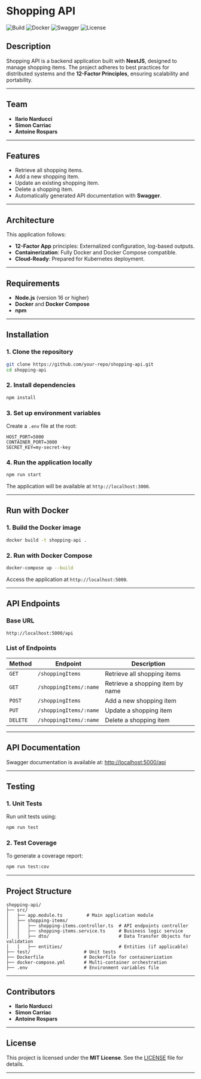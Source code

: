 
# **Shopping API**

![Build](https://img.shields.io/badge/build-passing-brightgreen)
![Docker](https://img.shields.io/badge/Docker-Ready-blue)
![Swagger](https://img.shields.io/badge/Swagger-API%20Docs-orange)
![License](https://img.shields.io/badge/license-MIT-green)

## **Description**
Shopping API is a backend application built with **NestJS**, designed to manage shopping items. The project adheres to best practices for distributed systems and the **12-Factor Principles**, ensuring scalability and portability.

---

## **Team**
- **Ilario Narducci**
- **Simon Carriac**
- **Antoine Rospars**

---

## **Features**
- Retrieve all shopping items.
- Add a new shopping item.
- Update an existing shopping item.
- Delete a shopping item.
- Automatically generated API documentation with **Swagger**.

---

## **Architecture**
This application follows:
- **12-Factor App** principles: Externalized configuration, log-based outputs.
- **Containerization**: Fully Docker and Docker Compose compatible.
- **Cloud-Ready**: Prepared for Kubernetes deployment.

---

## **Requirements**
- **Node.js** (version 16 or higher)
- **Docker** and **Docker Compose**
- **npm**

---

## **Installation**
### **1. Clone the repository**
```bash
git clone https://github.com/your-repo/shopping-api.git
cd shopping-api
```

### **2. Install dependencies**
```bash
npm install
```

### **3. Set up environment variables**
Create a `.env` file at the root:
```env
HOST_PORT=5000
CONTAINER_PORT=3000
SECRET_KEY=my-secret-key
```

### **4. Run the application locally**
```bash
npm run start
```
The application will be available at `http://localhost:3000`.

---

## **Run with Docker**
### **1. Build the Docker image**
```bash
docker build -t shopping-api .
```

### **2. Run with Docker Compose**
```bash
docker-compose up --build
```
Access the application at `http://localhost:5000`.

---

## **API Endpoints**
### **Base URL**
`http://localhost:5000/api`

### **List of Endpoints**
| Method   | Endpoint                       | Description                     |
|----------|--------------------------------|---------------------------------|
| `GET`    | `/shoppingItems`              | Retrieve all shopping items     |
| `GET`    | `/shoppingItems/:name`        | Retrieve a shopping item by name|
| `POST`   | `/shoppingItems`              | Add a new shopping item         |
| `PUT`    | `/shoppingItems/:name`        | Update a shopping item          |
| `DELETE` | `/shoppingItems/:name`        | Delete a shopping item          |

---

## **API Documentation**
Swagger documentation is available at:
[http://localhost:5000/api](http://localhost:5000/api)

---

## **Testing**
### **1. Unit Tests**
Run unit tests using:
```bash
npm run test
```

### **2. Test Coverage**
To generate a coverage report:
```bash
npm run test:cov
```

---

## **Project Structure**
```
shopping-api/
├── src/
│   ├── app.module.ts         # Main application module
│   ├── shopping-items/
│   │   ├── shopping-items.controller.ts  # API endpoints controller
│   │   ├── shopping-items.service.ts     # Business logic service
│   │   ├── dto/                          # Data Transfer Objects for validation
│   │   ├── entities/                     # Entities (if applicable)
├── test/                    # Unit tests
├── Dockerfile               # Dockerfile for containerization
├── docker-compose.yml       # Multi-container orchestration
├── .env                     # Environment variables file
```

---

## **Contributors**
- **Ilario Narducci**
- **Simon Carriac**
- **Antoine Rospars**

---

## **License**
This project is licensed under the **MIT License**. See the [LICENSE](LICENSE) file for details.

---
